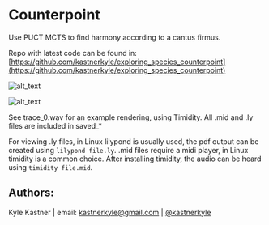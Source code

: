 # Counterpoint
Use PUCT MCTS to find harmony according to a cantus firmus. 

Repo with latest code can be found in:
[https://github.com/kastnerkyle/exploring_species_counterpoint](https://github.com/kastnerkyle/exploring_species_counterpoint)

![alt_text](https://github.com/rllabmcgill/final-project-MCTS_function_approximation/blob/master/counterpoint/trace_0.png)

![alt_text](https://github.com/rllabmcgill/final-project-MCTS_function_approximation/blob/master/counterpoint/trace_8.png)

See trace_0.wav for an example rendering, using Timidity. All .mid and .ly files are included in saved_*

For viewing .ly files, in Linux lilypond is usually used, the pdf output can be created using `lilypond file.ly`. .mid files require a midi player, in Linux timidity is a common choice. After installing timidity, the audio can be heard using `timidity file.mid`.

## Authors:
Kyle Kastner | email: kastnerkyle@gmail.com | [@kastnerkyle](http://github.com/kastnerkyle/)

